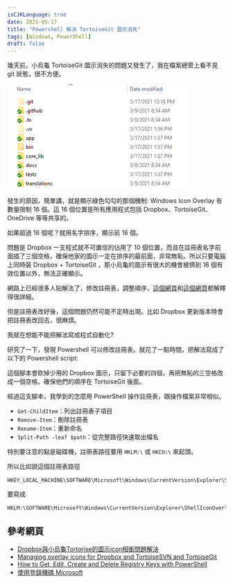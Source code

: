 ```yaml
---
isCJKLanguage: true
date: 2021-05-17
title: "Powershell 解決 TortoiseGit 圖示消失"
tags: [Windows, PowerShell]
draft: false
---
```


幾天前，小烏龜 TortoiseGit 圖示消失的問題又發生了，我在檔案總管上看不見 git 狀態，很不方便。

![icon-overlay](/img/icon-overlay.png)

發生的原因，簡單講，就是顯示綠色勾勾的那個機制: Windows Icon Overlay 有數量限制 16 個。這 16 個位置是所有應用程式包括 Dropbox、TortoiseGit、OneDrive 等等共享的。

如果超過 16 個呢？就用名字排序，顯示前 16 個。

問題是 Dropbox 一支程式就不可置信的佔用了 10 個位置，而且在註冊表名字前面插了三個空格，確保他家的圖示一定在排序的最前面，非常無恥。所以只要電腦上同時裝 Dropbox + TortoiseGit ，那小烏龜的圖示有很大的機會被擠到 16 個有效位置以外，無法正確顯示。

網路上已經很多人貼解法了，修改註冊表，調整順序，[這個網頁][0]和[這個網頁][1]都解釋得很詳細。

但是註冊表改好後，這個問題仍然可能不定時出現。比如 Dropbox 更新版本時會把註冊表改回去，很麻煩。

我就在想能不能把解法寫成程式自動化? 

研究了一下，發現 Powershell 可以修改註冊表。就花了一點時間，把解法寫成了以下的 Powershell script:

<script src="https://gist.github.com/chchwy/5418022d47fa49481f71ba481f54c02a.js"></script>

這個腳本會砍掉少用的 Dropbox 圖示，只留下必要的四個，再把無恥的三空格改成一個空格。確保他們的順序在 TortoiseGit 後面。

經過這支腳本，我學到的怎麼用 PowerShell 操作註冊表，跟操作檔案非常相似。

- `Get-ChildItem`：列出註冊表子項目
- `Remove-Item`：刪除註冊表
- `Rename-Item`：重新命名
- `Split-Path -leaf $path`：從完整路徑快速取出檔名 

特別要注意的點是磁碟機，註冊表路徑要用 `HKLM:\` 或 `HKCU:\` 來起頭。

所以比如說這個註冊表路徑
```
HKEY_LOCAL_MACHINE\SOFTWARE\Microsoft\Windows\CurrentVersion\Explorer\ShellIconOverlayIdentifiers
```
要寫成
```
HKLM:\SOFTWARE\Microsoft\Windows\CurrentVersion\Explorer\ShellIconOverlayIdentifiers
```

## 參考網頁

- [Dropbox與小烏龜Tortorise的圖示icon相衝問題解決][0]
- [Managing overlay icons for Dropbox and TortoiseSVN and TortoiseGit][1]
- [How to Get, Edit, Create and Delete Registry Keys with PowerShell][2]
- [使用登錄機碼 Microsoft][3]

[0]: https://dotblogs.com.tw/kevinya/2017/07/24/180237 "TorsoieGit 跟 Dropbox 相衝"
[1]: https://www.garethjmsaunders.co.uk/2015/03/22/managing-overlay-icons-for-dropbox-and-tortoisesvn-and-tortoisegit/
[2]: https://blog.netwrix.com/2018/09/11/how-to-get-edit-create-and-delete-registry-keys-with-powershell/
[3]: https://docs.microsoft.com/zh-tw/powershell/scripting/samples/working-with-registry-keys?view=powershell-7.1
